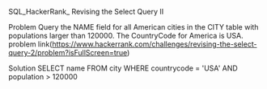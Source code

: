 SQL_HackerRank_
Revising the Select Query II

Problem
Query the NAME field for all American cities in the CITY table with populations larger than 120000. The CountryCode for America is USA.
problem link(https://www.hackerrank.com/challenges/revising-the-select-query-2/problem?isFullScreen=true)

Solution
SELECT name
FROM city
WHERE countrycode = 'USA'
AND population > 120000
